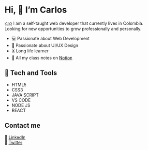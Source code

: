 # Hi, 👋 I’m Carlos
🇨🇴 I am a self-taught web developer that currently lives in Colombia.</br>
Looking for new opportunities to grow professionally and personally.

- :computer: Passionate about Web Development
- :art: Passionate about UI/UX Design
- :hourglass_flowing_sand: Long life learner
- :notebook_with_decorative_cover: All my class notes on [Notion](https://www.notion.so/4a61a387328249cb8ba1989f889fc5a9?v=b26a271207d143d788aa22b9a21bba12)

## :space_invader: Tech and Tools
- HTML5
- CSS3
- JAVA SCRIPT
- VS CODE
- NODE JS
- REACT

## Contact me
:iphone: [LinkedIn](https://www.linkedin.com/in/carlos-dario-machado-mejia/) </br>
:iphone: [Twitter](https://twitter.com/Kusagui_)

<!---
Kusagui/Kusagui is a ✨ special ✨ repository because its `README.md` (this file) appears on your GitHub profile.
You can click the Preview link to take a look at your changes.
--->
